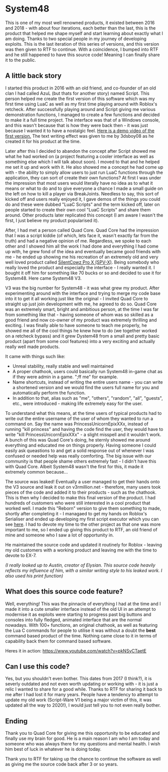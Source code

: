 # System48

This is one of my most well renowned products, it existed between 2016 and 2018 - with about four iterations, each better than the last, this is the product that helped me shape myself and start learning about exactly what I am doing. Thanks to two special people in my journey of developing exploits. This is the last iteration of this series of versions, and this version was then given to RTF to continue. With a coincidence, I bumped into RTF and he still happened to have this source code! Meaning I can finally share it to the public.

## A little back story
I started this product in 2016 with an old friend, and co-founder of an old clan I had called AzuL (but thats for another story) named Script. This person helped me create the first version of this software which was my first time using LuaC as well as my first time playing around with Roblox's retcheck. After successfully playing around and Script giving me various demonstration functions, I managed to create a few functions and decided to make it a full time project. The interface was that of a Windows console, and this wasn't because that is how they were back then - it was just because I wanted it to have a nostalgic feel. [Here is a demo video of the first version.](https://www.youtube.com/watch?v=VdITxdAhIio) The text writing effect was given to me by 3dsboy08 as he created it for his product at the time.

Later after this I decided to abandon the concept after Script showed me what he had worked on (a project featuring a cooler interface as well as something else which I will talk about soon). I moved to that and he helped me set it up and work with it. He also showed me a concept he had come up with - the ability to simply allow users to just run LuaC functions through the application, they can sort of create their own functions? At first I was under the impression that most users would literally have no idea as to what it means or what to do and to give everyone a chance I made a small guide on the left on how to kill a player via BreakJoints. Needless to say, this sort of kicked off and users really enjoyed it, I gave demos of the things you could do and these were dubbed "LuaC Scripts" and the term kicked off, later on people started to create their own cool "LuaC Scripts" and share them around. Other products later replicated this concept (I am aware I wasn't the first, I just believe my product popularised it).

After, I had met a person called Quad Core. Quad Core had the impression that I was a script kiddie (of which, lets face it, wasn't exactly far from the truth) and had a negative opinion of me. Regardless, we spoke to each other and I showed him all the work I had done and everything I had come up with, he grew fond of the idea and eventually became good friends with me - he ended up showing me his recreation of an extremely old and very well loved product called [SilentCowz Pro X (SPV-X)](https://www.youtube.com/watch?v=vUr3BoANpIs). Being somebody who really loved the product and especially the interface - I really wanted it. I bought it off him for something like 70 bucks or so and decided to use it for System48. Here came System48 V3.

V3 was the big number for System48 - it was what grew my product. After experimenting around with the interface and trying to merge my code base into it to get it all working just like the original - I invited Quad Core to straight up just join development with me, he agreed to do so. Quad Core was an extremely smart, bright and ambitious person, at the time I was far from something like that - having someone of whom was so skilled as a good friend and now co-owner of my product was extremely thrilling and exciting. I was finally able to have someone to teach me properly, he showed me all of the cool things he knew how to do (we together worked on a retcheck bypass) and it grew Dystem48 from a small and pretty basic product (apart from some cool features) into a very exciting and actually really well made products.

It came with things such like:
* Unreal stability, really stable and well maintained
* A proper chathook, users could basically run System48 in-game chat as if they were admin in a game. ";ff me" for example.
* Name shortcuts, instead of writing the entire users name - you can write a shortened version and we would find the users full name for you and automatically perform the function.
* In addition to that, alias such as "me", "others", "random", "all", "guests", etc., were introduced - making life extremely easy for the user.

To understand what this means, at the time users of typical products had to write out the entire username of the user of whom they wanted to run a command on. Say the name was PrincessUnicornEpixXXx, instead of running "kill princess" and having the code find the user, they would have to write "kill PrincessUnicornEpixXXx" - a slight misspell and it wouldn't work. A bunch of this was Quad Core's doing, he sternly showed me around everything and educated me on things properly. Having someone I could easily ask queastions to and get a solid response out of whenever I was confused or needed help was really comforting. The big issue with our community is that people shame others extremely fast - I didn't have this with Quad Core. Albeit System48 wasn't the first for this, it made it extremely common because...

The source was leaked! Eventually a user managed to get their hands onto the V3 source and leak it out on v3rmillion.net - therefore, many users took pieces of the code and added it to their products - such as the chathook. This is then why I decided to make this final version of the product. I had hundreds of customers who were still interested in a cool product that worked well. I made this "Reborn" version to give them something to made, shortly after completing it - I managaed to get my hands on Roblox's Serialiser and ended up developing my first script executor which you can see [here](https://github.com/azulx/ROBLOX_EX-7). I had to devote my time to the other project as that one was more important to me, so I ended up giving this product to RTF, an old friend of mine and someone who I saw a lot of opportunity in.

He maintained the source code and updated it routinely for Roblox - leaving my old customers with a working product and leaving me with the time to devote to EX-7.

*(I really looked up to Austin, creator of Elysian. This source code heavily reflects my influence of him, with a similar writing style to his leaked work. I also used his print function)*

## What does this source code feature?

Well, everything! This was the pinnacle of everything I had at the time and I made it into a cute smaller interface instead of the old UI in an attempt to modernise it as exploits were starting to progress past big buttons and consoles into fully fledged, animated interface that are the normal nowadays. With 100+ functions, an original chathook, as well as featuring the Lua C commands for people to utilise it was without a doubt the **best** command based product of the time. Nothing came close to it in terms of capability back them for command based software.

Heres it in action: https://www.youtube.com/watch?v=pkNSyCTaetE

## Can I use this code?

Yes, but you shouldn't even bother. This dates from 2017 (I think?), it is severly outdated and not even worth updating or working with - it is just a relic I wanted to share for a good while. Thanks to RTF for sharing it back to me after I had lost it for many years. People have a tendency to attempt to update my old work (Script-Ware V1 being a major victim of this, it was updated all the way to 2020!), I would just tell you to not even really bother.

## Ending

Thank you to Quad Core for giving me this opportunity to be educated and finally use my brain for good. He is a main reason I am who I am today and someone who was always there for my questions and mental health. I wish him best of luck in whatever he is doing today.

Thank you to RTF for taking up the chance to continue the software as well as giving me the source code back after 3 or so years.
